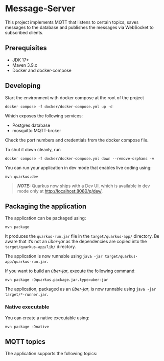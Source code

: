 # Message-Server

This project implements MQTT that listens to certain topics, saves messages to the database and publishes the messages via WebSocket to subscribed clients.

## Prerequisites

- JDK 17+
- Maven 3.9.x
- Docker and docker-compose

## Developing

Start the environment with docker compose at the root of the project
```shell
docker compose -f docker/docker-compose.yml up -d
```
Which exposes the following services:
- Postgres database
- mosquitto MQTT-broker

Check the port numbers and credentials from the docker compose file.

To shut it down cleanly, run
```shell
docker compose -f docker/docker-compose.yml down --remove-orphans -v
```

You can run your application in dev mode that enables live coding using:

```shell
mvn quarkus:dev
```

> **_NOTE:_**  Quarkus now ships with a Dev UI, which is available in dev mode only at <http://localhost:8080/q/dev/>.

## Packaging the application

The application can be packaged using:

```shell
mvn package
```

It produces the `quarkus-run.jar` file in the `target/quarkus-app/` directory.
Be aware that it’s not an _über-jar_ as the dependencies are copied into the `target/quarkus-app/lib/` directory.

The application is now runnable using `java -jar target/quarkus-app/quarkus-run.jar`.

If you want to build an _über-jar_, execute the following command:

```shell
mvn package -Dquarkus.package.jar.type=uber-jar
```

The application, packaged as an _über-jar_, is now runnable using `java -jar target/*-runner.jar`.

### Native executable

You can create a native executable using:

```shell
mvn package -Dnative
```

## MQTT topics

The application supports the following topics:
